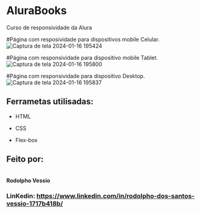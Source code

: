 # AluraBooks
Curso de responsividade da Alura

#Página com resposividade para dispositivos mobile Celular.
![Captura de tela 2024-01-16 195424](https://github.com/RodolphoVessio/AluraBooks/assets/78026475/472573d7-a320-43a3-ab35-09203e2a8abc)
<br>

#Página com responsividade para dispositivo mobile Tablet.
![Captura de tela 2024-01-16 195800](https://github.com/RodolphoVessio/AluraBooks/assets/78026475/f678ddd4-bef1-46d3-8318-538da6a63240)
<br>

#Página com responsividade para dispositivo Desktop.
![Captura de tela 2024-01-16 195837](https://github.com/RodolphoVessio/AluraBooks/assets/78026475/7a0497c2-81fb-44dd-a039-1ffd21722c4b)

## Ferrametas utilisadas:

- HTML

- CSS

- Flex-box

## Feito por:

<br> **Rodolpho Vessio**

### LinKedin: https://www.linkedin.com/in/rodolpho-dos-santos-vessio-1717b418b/
